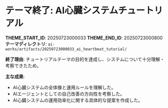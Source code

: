 # テーマ終了: AI心臓システムチュートリアル

**THEME_START_ID**: 20250723000033
**THEME_END_ID**: 20250723000800
**テーマディレクトリ**: `ai-works/artifacts/20250723000033_ai_heartbeat_tutorial/`

**終了理由**:
チュートリアルテーマの目的を達成し、システムについて十分理解・考察できたため。

**主な成果**:
- AI心臓システムの全体像と運用ルールを理解した。
- AIエージェントとしての自己改善の方向性を考察した。
- AI心臓システムの運用効率化に関する具体的な提案を作成した。
